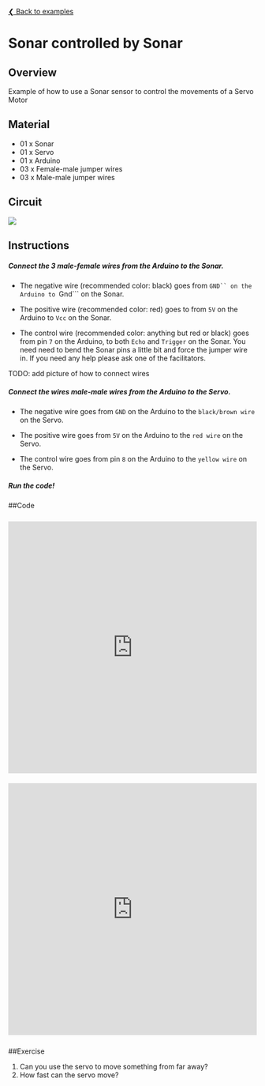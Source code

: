 [❮ Back to examples](#!robotics/code-examples.md)
# Sonar controlled by Sonar

## Overview
Example of how to use a Sonar sensor to control the movements of a Servo Motor

## Material
* 01 x Sonar
* 01 x Servo
* 01 x Arduino
* 03 x Female-male jumper wires
* 03 x Male-male jumper wires

## Circuit
![](https://cloud.githubusercontent.com/assets/122277/4791249/fb961cb0-5dda-11e4-835f-6ae57954251d.png)


## Instructions
##### Connect the 3 male-female wires from the Arduino to the Sonar.

* The negative wire (recommended color: black) goes from ```GND`` on the Arduino to ```Gnd``` on the Sonar.

* The positive wire (recommended color: red) goes to from ```5V``` on the Arduino to ```Vcc``` on the Sonar.

* The control wire (recommended color: anything but red or black) goes from pin ```7``` on the Arduino, to both ```Echo``` and ```Trigger``` on the Sonar. You need need to bend the Sonar pins a little bit and force the jumper wire in. If you need any help please ask one of the facilitators.

TODO: add picture of how to connect wires

##### Connect the wires male-male wires from the Arduino to the Servo.

* The negative wire goes from ```GND``` on the Arduino to the ```black/brown wire``` on the Servo.
 
* The positive wire goes from ```5V``` on the Arduino to the ```red wire``` on the Servo.

* The control wire goes from pin ```8``` on the Arduino to the ```yellow wire``` on the Servo.

##### Run the code!

##Code
<iframe style="height: 510px; width: 100%; margin: 10px 0 10px;" allowTransparency="true" src="https://codebender.cc/embed/sketch:57083" frameborder="0"></iframe>
<iframe style="height: 510px; width: 100%; margin: 10px 0 10px;" allowTransparency="true" src="https://codebender.cc/embed/serialmonitor" frameborder="0"></iframe>

##Exercise
1. Can you use the servo to move something from far away?
2. How fast can the servo move?
